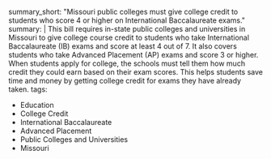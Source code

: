 summary_short: "Missouri public colleges must give college credit to students who score 4 or higher on International Baccalaureate exams."
summary: |
  This bill requires in-state public colleges and universities in Missouri to give college course credit to students who take International Baccalaureate (IB) exams and score at least 4 out of 7. It also covers students who take Advanced Placement (AP) exams and score 3 or higher. When students apply for college, the schools must tell them how much credit they could earn based on their exam scores. This helps students save time and money by getting college credit for exams they have already taken.
tags:
  - Education
  - College Credit
  - International Baccalaureate
  - Advanced Placement
  - Public Colleges and Universities
  - Missouri
